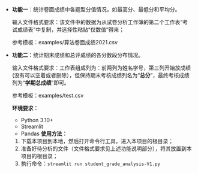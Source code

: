 
* __功能一__：统计卷面成绩中各题型分值情况，如最高分、最低分和平均分。

  输入文件格式要求：该文件中的数据为从试卷分析工作簿的第二个工作表“考试成绩表”中复制，并选择性粘贴“仅数值”得来；

  参考模板：examples/算法卷面成绩2021.csv
* __功能二__：统计期末成绩和总评成绩的各分数段分布情况。

  输入文件格式要求：工作表组成列为：前两列为姓名学号，第三列开始放成绩(没有可以空着或者删除），但保持期末考核成绩列名为“**总分**”，最终考核成绩列为“**学期总成绩**”即可。

  参考模板：examples/test.csv

  **环境要求：**

  - Python 3.10+
  - Streamlit
  - Pandas
  **使用方法：**

  1. 下载本项目到本地，然后打开命令行工具，进入本项目的根目录；
  2. 准备好待分析的文件（文件格式要求见上述功能说明部分），将其放置到本项目的根目录；
  3. 执行命令：`streamlit run student_grade_analysis-V1.py`
